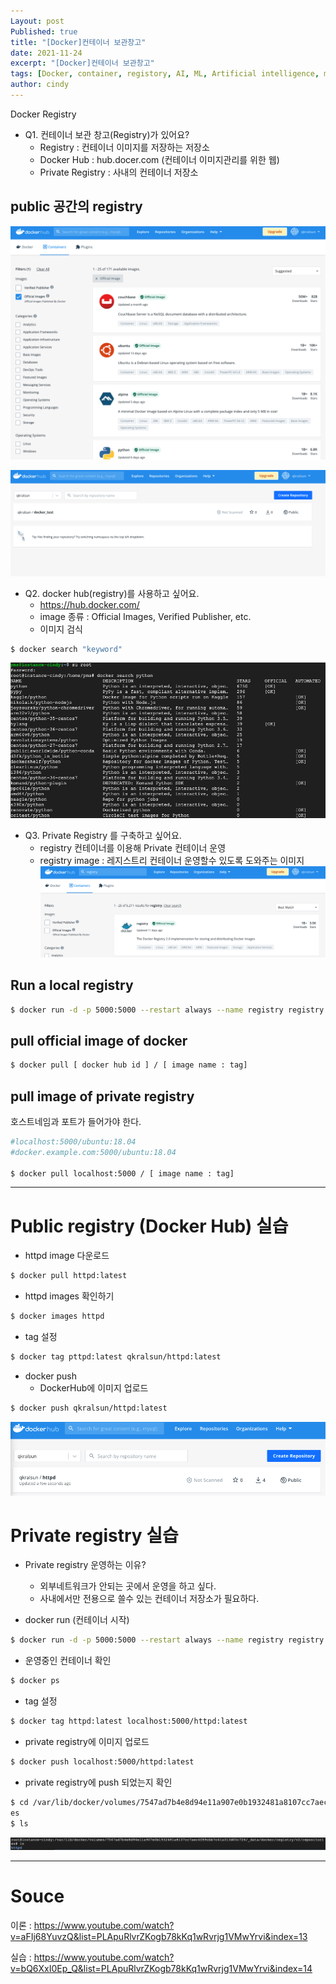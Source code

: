 ```yaml
---
Layout: post
Published: true
title: "[Docker]컨테이너 보관창고"
date: 2021-11-24
excerpt: "[Docker]컨테이너 보관창고"
tags: [Docker, container, registory, AI, ML, Artificial intelligence, machine learning, megazone, ai center]
author: cindy
---
```

Docker Registry
- Q1. 컨테이너 보관 창고(Registry)가 있어요?
  - Registry : 컨테이너 이미지를 저장하는 저장소
  - Docker Hub : hub.docer.com (컨테이너 이미지관리를 위한 웹)
  - Private Registry : 사내의 컨테이너 저장소

## public 공간의 registry
![png](/assets/img/Cindy/docker/dockerImage2.png)

![png](/assets/img/Cindy/docker/dockerImage1.png)

- Q2. docker hub(registry)를 사용하고 싶어요.
  - https://hub.docker.com/
  - image 종류 : Official Images, Verified Publisher, etc.
  - 이미지 검식
  
```bash
$ docker search "keyword"
```
![png](/assets/img/Cindy/docker/dockerImage3.png)

- Q3. Private Registry 를 구축하고 싶어요.
  - registry 컨테이너를 이용해 Private 컨테이너 운영
  - registry image : 레지스트리 컨테이너 운영할수 있도록 도와주는 이미지
![png](/assets/img/Cindy/docker/dockerImage4.png)

## Run a local registry
```bash
$ docker run -d -p 5000:5000 --restart always --name registry registry:2
```

## pull official image of docker
```bash
$ docker pull [ docker hub id ] / [ image name : tag]
```
## pull image of private registry
호스트네임과 포트가 들어가야 한다.
```bash
#localhost:5000/ubuntu:18.04
#docker.example.com:5000/ubuntu:18.04

$ docker pull localhost:5000 / [ image name : tag]
```
---
# Public registry (Docker Hub) 실습
- httpd image 다운로드
```bash
$ docker pull httpd:latest
```
- httpd images 확인하기
```bash
$ docker images httpd
```
- tag 설정 
```bash
$ docker tag pttpd:latest qkralsun/httpd:latest
```
- docker push
  - DockerHub에 이미지 업로드
```bash
$ docker push qkralsun/httpd:latest
```
![png](/assets/img/Cindy/docker/dockerImage8.png)

# Private registry 실습 
- Private registry 운영하는 이유?
  - 외부네트워크가 안되는 곳에서 운영을 하고 싶다.
  - 사내에서만 전용으로 쓸수 있는 컨테이너 저장소가 필요하다.

- docker run (컨테이너 시작)
```bash
$ docker run -d -p 5000:5000 --restart always --name registry registry:2
```
- 운영중인 컨테이너 확인
```bash
$ docker ps
```
- tag 설정
```bash
$ docker tag httpd:latest localhost:5000/httpd:latest
```
- private registry에 이미지 업로드
```bash
$ docker push localhost:5000/httpd:latest
```
- private registry에 push 되었는지 확인
```bash
$ cd /var/lib/docker/volumes/7547ad7b4e8d94e11a907e0b1932481a8107cc7aec4f89cbb7c41a313d00c726/_data/docker/registry/v2/repositori
es
$ ls
```
![png](/assets/img/Cindy/docker/dockerImage10.png)

---
# Souce

이론 : https://www.youtube.com/watch?v=aFIj68YuvzQ&list=PLApuRlvrZKogb78kKq1wRvrjg1VMwYrvi&index=13

실습 : https://www.youtube.com/watch?v=bQ6XxI0Ep_Q&list=PLApuRlvrZKogb78kKq1wRvrjg1VMwYrvi&index=14